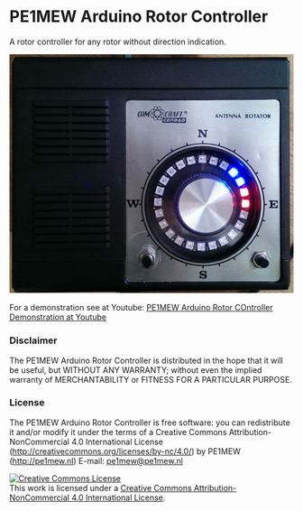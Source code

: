 # PE1MEW Arduino Rotor Controller
A rotor controller for any rotor without direction indication.

![Example of the PE1MEW Rotor Controller](photos/rotorcontrollerfrontview.jpg
 "Example of the PE1MEW Rotor Controller")
 
For a demonstration see at Youtube: 
[PE1MEW Arduino Rotor COntroller Demonstration at Youtube](https://youtu.be/094Va_P7MB8)

### Disclaimer
The PE1MEW Arduino Rotor Controller is distributed in the hope that 
it will be useful, but WITHOUT ANY WARRANTY; without even the 
implied warranty of MERCHANTABILITY or FITNESS FOR A PARTICULAR 
PURPOSE.
  
### License
The PE1MEW Arduino Rotor Controller is free software: 
you can redistribute it and/or modify it under the terms of a Creative Commons Attribution-NonCommercial 4.0 International License (http://creativecommons.org/licenses/by-nc/4.0/) by PE1MEW (http://pe1mew.nl) E-mail: pe1mew@pe1mew.nl

<a rel="license" href="http://creativecommons.org/licenses/by-nc/4.0/"><img alt="Creative Commons License" style="border-width:0" src="https://i.creativecommons.org/l/by-nc/4.0/88x31.png" /></a><br />This work is licensed under a <a rel="license" href="http://creativecommons.org/licenses/by-nc/4.0/">Creative Commons Attribution-NonCommercial 4.0 International License</a>.
